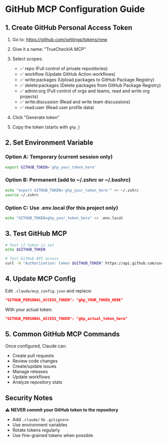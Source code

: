 # GitHub MCP Configuration Guide

## 1. Create GitHub Personal Access Token

1. Go to: https://github.com/settings/tokens/new
2. Give it a name: "TrueCheckIA MCP"
3. Select scopes:
   - ✅ repo (Full control of private repositories)
   - ✅ workflow (Update GitHub Action workflows)
   - ✅ write:packages (Upload packages to GitHub Package Registry)
   - ✅ delete:packages (Delete packages from GitHub Package Registry)
   - ✅ admin:org (Full control of orgs and teams, read and write org projects)
   - ✅ write:discussion (Read and write team discussions)
   - ✅ read:user (Read user profile data)

4. Click "Generate token"
5. Copy the token (starts with `ghp_`)

## 2. Set Environment Variable

### Option A: Temporary (current session only)
```bash
export GITHUB_TOKEN='ghp_your_token_here'
```

### Option B: Permanent (add to ~/.zshrc or ~/.bashrc)
```bash
echo "export GITHUB_TOKEN='ghp_your_token_here'" >> ~/.zshrc
source ~/.zshrc
```

### Option C: Use .env.local (for this project only)
```bash
echo "GITHUB_TOKEN=ghp_your_token_here" >> .env.local
```

## 3. Test GitHub MCP

```bash
# Test if token is set
echo $GITHUB_TOKEN

# Test GitHub API access
curl -H "Authorization: token $GITHUB_TOKEN" https://api.github.com/user
```

## 4. Update MCP Config

Edit `.claude/mcp_config.json` and replace:
```json
"GITHUB_PERSONAL_ACCESS_TOKEN": "ghp_YOUR_TOKEN_HERE"
```

With your actual token:
```json
"GITHUB_PERSONAL_ACCESS_TOKEN": "ghp_actual_token_here"
```

## 5. Common GitHub MCP Commands

Once configured, Claude can:

- Create pull requests
- Review code changes
- Create/update issues
- Manage releases
- Update workflows
- Analyze repository stats

## Security Notes

⚠️ **NEVER commit your GitHub token to the repository**
- Add `.claude/` to `.gitignore`
- Use environment variables
- Rotate tokens regularly
- Use fine-grained tokens when possible